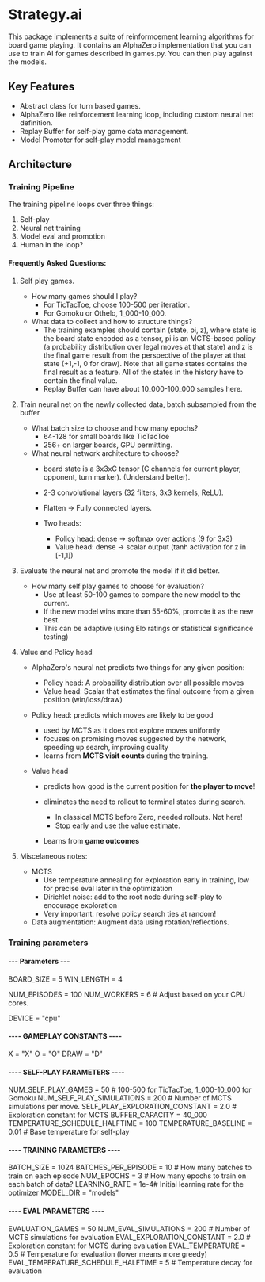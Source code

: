 # Strategy.ai
This package implements a suite of reinformcement learning algorithms for board game playing. 
It contains an AlphaZero implementation that you can use to train AI for games described in games.py. 
You can then play against the models. 

## Key Features
- Abstract class for turn based games. 
- AlphaZero like reinforcement learning loop, including custom neural net definition.
- Replay Buffer for self-play game data management.
- Model Promoter for self-play model management 

## Architecture

### Training Pipeline 
The training pipeline loops over three things: 

1. Self-play
2. Neural net training
3. Model eval and promotion 
4. Human in the loop?

#### Frequently Asked Questions: 
1. Self play games. 
    * How many games should I play?
        - For TicTacToe, choose 100-500 per iteration. 
        - For Gomoku or Othelo, 1_000-10_000.
    * What data to collect and how to structure things? 
        - The training examples should contain (state, pi, z), where state is the board state encoded as a tensor, pi is an MCTS-based policy (a probability distribution over legal moves at that state) and z is the final game result from the perspective of the player at that state (+1,-1, 0 for draw). Note that all game states contains the final result as a feature. All of the states in the history have to contain the final value. 
        - Replay Buffer can have about 10_000-100_000 samples here. 


2. Train neural net on the newly collected data, batch subsampled from the buffer
    * What batch size to choose and how many epochs? 
        - 64-128 for small boards like TicTacToe
        - 256+ on larger boards, GPU permitting. 
    * What neural network architecture to choose? 
        - board state is a 3x3xC tensor (C channels for current player, opponent, turn marker). (Understand better).
        - 2-3 convolutional layers (32 filters, 3x3 kernels, ReLU).
        - Flatten -> Fully connected layers.

        - Two heads: 
            - Policy head: dense -> softmax over actions (9 for 3x3)
            - Value head: dense -> scalar output (tanh activation for z in [-1,1])



3. Evaluate the neural net and promote the model if it did better. 
    * How many self play games to choose for evaluation? 
        - Use at least 50-100 games to compare the new model to the current.
        - If the new model wins more than 55-60%, promote it as the new best. 
        - This can be adaptive (using Elo ratings or statistical significance testing)

4. Value and Policy head
    * AlphaZero's neural net predicts two things for any given position:
        - Policy head: A probability distribution over all possible moves
        - Value head: Scalar that estimates the final outcome from a given position (win/loss/draw)

    * Policy head: predicts which moves are likely to be good 
        - used by MCTS as it does not explore moves uniformly
        - focuses on promising moves suggested by the network, speeding up search, improving quality
        - learns from **MCTS visit counts** during the training. 
    
    * Value head
        - predicts how good is the current position for **the player to move**! 
        - eliminates the need to rollout to terminal states during search. 
            - In classical MCTS before Zero, needed rollouts. Not here! 
            - Stop early and use the value estimate. 

        - Learns from **game outcomes** 

    


5. Miscelaneous notes:  
    * MCTS
        - Use temperature annealing for exploration early in training, low for precise eval later in the optimization 
        - Dirichlet noise: add to the root node during self-play to encourage exploration 
        - Very important: resolve policy search ties at random! 

    - Data augmentation: Augment data using rotation/reflections.


### Training parameters
#### --- Parameters ---
BOARD_SIZE = 5
WIN_LENGTH = 4

NUM_EPISODES = 100
NUM_WORKERS = 6 # Adjust based on your CPU cores.

DEVICE = "cpu"

#### ---- GAMEPLAY CONSTANTS ----
X = "X"
O = "O"
DRAW = "D"

#### ---- SELF-PLAY PARAMETERS ----
NUM_SELF_PLAY_GAMES = 50 # 100-500 for TicTacToe, 1_000-10_000 for Gomoku
NUM_SELF_PLAY_SIMULATIONS = 200  # Number of MCTS simulations per move.
SELF_PLAY_EXPLORATION_CONSTANT = 2.0  # Exploration constant for MCTS
BUFFER_CAPACITY = 40_000
TEMPERATURE_SCHEDULE_HALFTIME = 100
TEMPERATURE_BASELINE = 0.01  # Base temperature for self-play

#### ---- TRAINING PARAMETERS ----
BATCH_SIZE = 1024
BATCHES_PER_EPISODE = 10 # How many batches to train on each episode
NUM_EPOCHS = 3 # How many epochs to train on each batch of data? 
LEARNING_RATE = 1e-4# Initial learning rate for the optimizer
MODEL_DIR = "models"

#### ---- EVAL PARAMETERS ----
EVALUATION_GAMES = 50
NUM_EVAL_SIMULATIONS = 200  # Number of MCTS simulations for evaluation
EVAL_EXPLORATION_CONSTANT = 2.0  # Exploration constant for MCTS during evaluation
EVAL_TEMPERATURE = 0.5 # Temperature for evaluation (lower means more greedy)
EVAL_TEMPERATURE_SCHEDULE_HALFTIME = 5  # Temperature decay for evaluation


